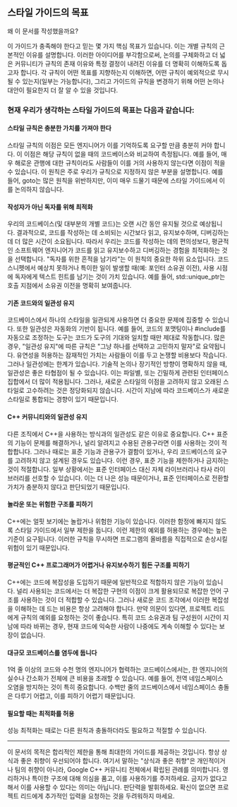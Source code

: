 ## 스타일 가이드의 목표

왜 이 문서를 작성했을까요?

이 가이드가 충족해야 한다고 믿는 몇 가지 핵심 목표가 있습니다. 이는 개별 규칙의 근본적인 이유를 설명합니다. 이러한 아이디어를 부각함으로써, 논의를 구체화하고 더 넓은 커뮤니티가 규칙의 존재 이유와 특정 결정이 내려진 이유를 더 명확히 이해하도록 돕고자 합니다. 각 규칙이 어떤 목표를 지향하는지 이해하면, 어떤 규칙이 예외적으로 무시될 수 있는지(일부는 가능합니다), 그리고 가이드의 규칙을 변경하기 위해 어떤 논의나 대안이 필요한지 더 잘 알 수 있을 것입니다.

### 현재 우리가 생각하는 스타일 가이드의 목표는 다음과 같습니다:

#### 스타일 규칙은 충분한 가치를 가져야 한다
스타일 규칙의 이점은 모든 엔지니어가 이를 기억하도록 요구할 만큼 충분히 커야 합니다. 이 이점은 해당 규칙이 없을 때의 코드베이스와 비교하여 측정됩니다. 예를 들어, 매우 해로운 관행에 대한 규칙이라도 사람들이 이를 거의 사용하지 않는다면 이점이 적을 수 있습니다. 이 원칙은 주로 우리가 규칙으로 지정하지 않은 부분을 설명합니다. 예를 들어, goto는 많은 원칙을 위반하지만, 이미 매우 드물기 때문에 스타일 가이드에서 이를 논의하지 않습니다.

#### 작성자가 아닌 독자를 위해 최적화
우리의 코드베이스(및 대부분의 개별 코드)는 오랜 시간 동안 유지될 것으로 예상됩니다. 결과적으로, 코드를 작성하는 데 소비되는 시간보다 읽고, 유지보수하며, 디버깅하는 데 더 많은 시간이 소요됩니다. 따라서 우리는 코드를 작성하는 데의 편의성보다, 평균적인 소프트웨어 엔지니어가 코드를 읽고 유지보수하고 디버깅하는 경험을 최적화하는 것을 선택합니다. "독자를 위한 흔적을 남기라"는 이 원칙의 중요한 하위 요소입니다. 코드 스니펫에서 예상치 못하거나 특이한 일이 발생할 때(예: 포인터 소유권 이전), 사용 시점에 독자에게 텍스트 힌트를 남기는 것이 가치 있습니다. 예를 들어, std::unique_ptr는 호출 지점에서 소유권 이전을 명확히 보여줍니다.

#### 기존 코드와의 일관성 유지
코드베이스에서 하나의 스타일을 일관되게 사용하면 더 중요한 문제에 집중할 수 있습니다. 또한 일관성은 자동화의 기반이 됩니다. 예를 들어, 코드의 포맷팅이나 #include를 자동으로 조정하는 도구는 코드가 도구의 기대와 일치할 때만 제대로 작동합니다. 많은 경우, "일관성 유지"에 따른 규칙은 "그냥 하나를 선택하고 고민하지 말자"로 요약됩니다. 유연성을 허용하는 잠재적인 가치는 사람들이 이를 두고 논쟁할 비용보다 작습니다. 그러나 일관성에는 한계가 있습니다. 기술적 논의나 장기적인 방향이 명확하지 않을 때, 일관성은 좋은 타협점이 될 수 있습니다. 이는 파일별, 또는 긴밀하게 관련된 인터페이스 집합에서 더 많이 적용됩니다. 그러나, 새로운 스타일의 이점을 고려하지 않고 오래된 스타일로 고수하려는 것은 정당화되지 않습니다. 시간이 지남에 따라 코드베이스가 새로운 스타일로 통합되는 경향이 있기 때문입니다.

#### C++ 커뮤니티와의 일관성 유지
다른 조직에서 C++을 사용하는 방식과의 일관성도 같은 이유로 중요합니다. C++ 표준의 기능이 문제를 해결하거나, 널리 알려지고 수용된 관용구라면 이를 사용하는 것이 적합합니다. 그러나 때로는 표준 기능과 관용구가 결함이 있거나, 우리 코드베이스의 요구를 고려하지 않고 설계된 경우도 있습니다. 이런 경우, 표준 기능을 제한하거나 금지하는 것이 적절합니다. 일부 상황에서는 표준 인터페이스 대신 자체 라이브러리나 타사 라이브러리를 선호할 수 있습니다. 이는 더 나은 성능 때문이거나, 표준 인터페이스로 전환할 가치가 충분하지 않다고 판단되었기 때문입니다.

#### 놀라운 또는 위험한 구조를 피하기
C++에는 얼핏 보기에는 놀랍거나 위험한 기능이 있습니다. 이러한 함정에 빠지지 않도록 스타일 가이드에서 일부 제한을 둡니다. 이런 제한의 예외를 허용하는 경우에는 높은 기준이 요구됩니다. 이러한 규칙을 무시하면 프로그램의 올바름을 직접적으로 손상시킬 위험이 있기 때문입니다.

#### 평균적인 C++ 프로그래머가 어렵거나 유지보수하기 힘든 구조를 피하기
C++에는 코드에 복잡성을 도입하기 때문에 일반적으로 적합하지 않은 기능이 있습니다. 널리 사용되는 코드에서는 더 복잡한 구현의 이점이 크게 활용되므로 복잡한 언어 구조를 사용하는 것이 더 적합할 수 있습니다. 그러나 새로운 코드 조각에서 이러한 복잡성을 이해하는 데 드는 비용은 항상 고려해야 합니다. 만약 의문이 있다면, 프로젝트 리드에게 규칙의 예외를 요청하는 것이 좋습니다. 특히 코드 소유권과 팀 구성원이 시간이 지남에 따라 바뀌는 경우, 현재 코드에 익숙한 사람이 나중에도 계속 이해할 수 있다는 보장이 없습니다.

#### 대규모 코드베이스를 염두에 둡니다
1억 줄 이상의 코드와 수천 명의 엔지니어가 협력하는 코드베이스에서는, 한 엔지니어의 실수나 간소화가 전체에 큰 비용을 초래할 수 있습니다. 예를 들어, 전역 네임스페이스 오염을 방지하는 것이 특히 중요합니다. 수백만 줄의 코드베이스에서 네임스페이스 충돌은 다루기 어렵고, 이를 피하기 어렵기 때문입니다.

#### 필요할 때는 최적화를 허용
성능 최적화는 때로는 다른 원칙과 충돌하더라도 필요하고 적절할 수 있습니다.

---

이 문서의 목적은 합리적인 제한을 통해 최대한의 가이드를 제공하는 것입니다. 항상 상식과 좋은 취향이 우선되어야 합니다. 여기서 말하는 "상식과 좋은 취향"은 개인적이거나 팀의 취향이 아니라, Google C++ 커뮤니티 전체에서 확립된 관례를 의미합니다. 영리하거나 특이한 구조에 대해 의심을 품고, 이를 사용하기를 주저하세요. 금지가 없다고 해서 이를 사용할 수 있다는 의미는 아닙니다. 판단력을 발휘하세요. 확신이 없으면 프로젝트 리드에게 추가적인 입력을 요청하는 것을 두려워하지 마세요.